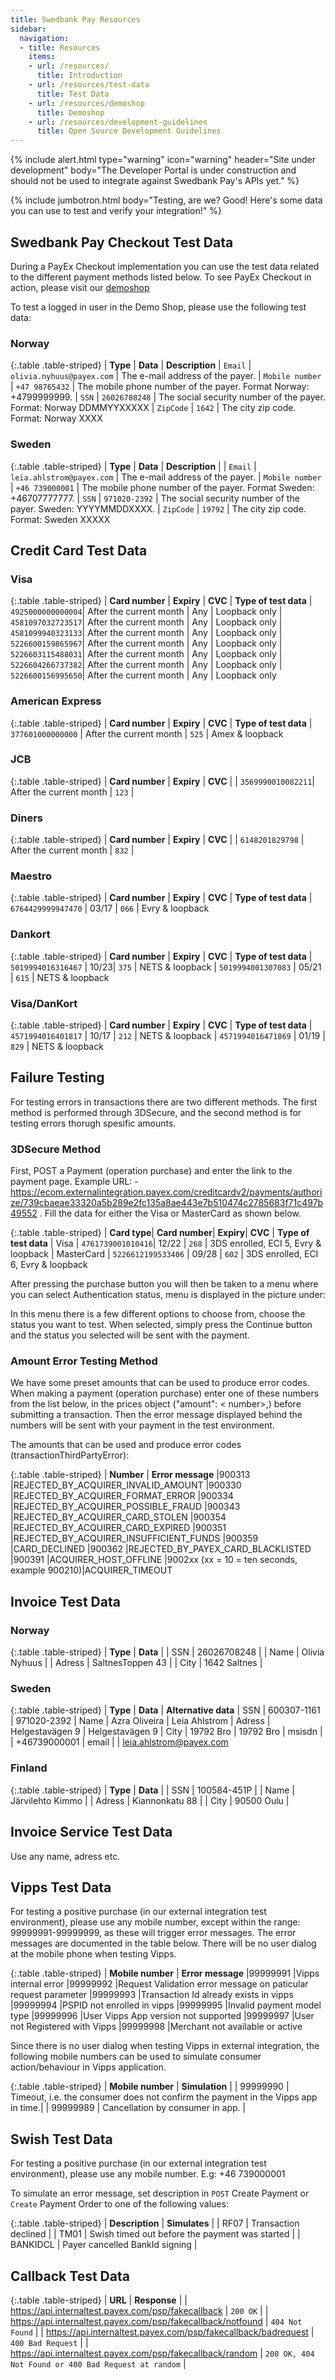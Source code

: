 ```yaml
---
title: Swedbank Pay Resources
sidebar:
  navigation:
  - title: Resources
    items:
    - url: /resources/
      title: Introduction
    - url: /resources/test-data
      title: Test Data
    - url: /resources/demoshop
      title: Demoshop
    - url: /resources/development-guidelines
      title: Open Source Development Guidelines
---
```


{% include alert.html type="warning"
                      icon="warning"
                      header="Site under development"
                      body="The Developer Portal is under construction and should not be used to integrate against Swedbank Pay's APIs yet." %}

{% include jumbotron.html body="Testing, are we? Good! Here's some data you can use to test and verify your integration!" %}

## Swedbank Pay Checkout Test Data

During a PayEx Checkout implementation you can use the test data related to the different payment methods listed below. To see PayEx Checkout in action, please visit our [demoshop](https://ecom.externalintegration.payex.com/pspdemoshop)

To test a logged in user in the Demo Shop, please use the following test data:

### Norway

{:.table .table-striped}
| **Type**      | **Data**     |  **Description**
| `Email`               | `olivia.nyhuus@payex.com` | The e-mail address of the payer.
| `Mobile number`       | `+47 98765432` | The mobile phone number of the payer. Format Norway: +4799999999.
| `SSN`                 | `26026708248` | The social security number of the payer. Format: Norway DDMMYYXXXXX
| `ZipCode`             | `1642` | The city zip code. Format: Norway XXXX

### Sweden

{:.table .table-striped}
| **Type**              | **Data**       |  **Description** |
| `Email`           | `leia.ahlstrom@payex.com` | The e-mail address of the payer.
| `Mobile number`   | `+46 739000001` | The mobile phone number of the payer. Format Sweden: +46707777777.
| `SSN`             | `971020-2392` | The social security number of the payer. Sweden: YYYYMMDDXXXX.
| `ZipCode`         | `19792` | The city zip code. Format: Sweden XXXXX


## Credit Card Test Data

### Visa

{:.table .table-striped}
| **Card number**   | **Expiry**       |  **CVC** | **Type of test data**
| `4925000000000004`| After the current month | Any | Loopback only
| `4581097032723517`| After the current month | Any | Loopback only
| `4581099940323133`| After the current month | Any | Loopback only
| `5226600159865967`| After the current month | Any | Loopback only
| `5226603115488031`| After the current month | Any | Loopback only
| `5226604266737382`| After the current month | Any | Loopback only
| `5226600156995650`| After the current month | Any | Loopback only

### American Express

{:.table .table-striped}
| **Card number**              | **Expiry**       |  **CVC** | **Type of test data**
| `377601000000000`           | After the current month | `525` | Amex & loopback

### JCB

{:.table .table-striped}
| **Card number**             | **Expiry**       |  **CVC** |
| `3569990010082211`| After the current month | `123` |

### Diners

{:.table .table-striped}
| **Card number**             | **Expiry**       |  **CVC** |
| `6148201829798`       | After the current month | `832` |

### Maestro

{:.table .table-striped}
| **Card number**              | **Expiry**       |  **CVC** | **Type of test data**
| `6764429999947470`       | 03/17        | `066` | Evry & loopback

### Dankort

{:.table .table-striped}
| **Card number**              | **Expiry**       |  **CVC** | **Type of test data**
| `5019994016316467` | 10/23| `375` | NETS & loopback
| `5019994001307083` | 05/21 | `615` | NETS & loopback

### Visa/DanKort

{:.table .table-striped}
| **Card number**              | **Expiry**       |  **CVC** | **Type of test data**
| `4571994016401817`       | 10/17        | `212` | NETS & loopback
| `4571994016471869`       | 01/19        | `829` | NETS & loopback

## Failure Testing

For testing errors in transactions there are two different methods. The first method is performed through 3DSecure, and the second method is for testing errors thorugh spesific amounts.

### 3DSecure Method

First, POST a Payment (operation purchase) and enter the link to the payment page. Example URL: -
<https://ecom.externalintegration.payex.com/creditcardv2/payments/authorize/739cbaeae33320a5b289e2fc135a8ae443e7b510474c2785683f71c497b49552> .
Fill the data for either the Visa or MasterCard as shown below.

{:.table .table-striped}
| **Card type**| **Card number**| **Expiry**|  **CVC** | **Type of test data**
| Visa | `4761739001010416`| 12/22 | `268` | 3DS enrolled, ECI 5, Evry & loopback
| MasterCard | `5226612199533406` | 09/28  | `602` | 3DS enrolled, ECI 6, Evry & loopback

After pressing the purchase button you will then be taken to a menu where you can select Authentication status, menu is displayed in the picture under:

<!--- REMEMBER TO ADD PICTURE HERE -->

In this menu there is a few different options to choose from, choose the status you want to test. When selected, simply press the Continue button and the status you selected will be sent with the payment.

### Amount Error Testing Method

We have some preset amounts that can be used to produce error codes. When making a payment (operation purchase) enter one of these numbers from the list below, in the prices object ("amount": <    number>,) before submitting a transaction. Then the error message displayed behind the numbers will be sent with your payment in the test environment.

The amounts that can be used and produce error codes (transactionThirdPartyError):

{:.table .table-striped}
| **Number**    | **Error message**
|900313     |REJECTED_BY_ACQUIRER_INVALID_AMOUNT
|900330     |REJECTED_BY_ACQUIRER_FORMAT_ERROR
|900334     |REJECTED_BY_ACQUIRER_POSSIBLE_FRAUD
|900343     |REJECTED_BY_ACQUIRER_CARD_STOLEN
|900354     |REJECTED_BY_ACQUIRER_CARD_EXPIRED
|900351     |REJECTED_BY_ACQUIRER_INSUFFICIENT_FUNDS
|900359     |CARD_DECLINED
|900362     |REJECTED_BY_PAYEX_CARD_BLACKLISTED
|900391     |ACQUIRER_HOST_OFFLINE
|9002xx (xx = 10 = ten seconds, example 900210)|ACQUIRER_TIMEOUT

## Invoice Test Data

### Norway

{:.table .table-striped}
| **Type**      | **Data**     |
| SSN       | 26026708248 |
| Name      | Olivia Nyhuus |
| Adress    | SaltnesToppen 43 |
| City      | 1642 Saltnes |

### Sweden

{:.table .table-striped}
| **Type**      | **Data**     | **Alternative data**
| SSN       | 600307-1161	 | 971020-2392
| Name      | Azra Oliveira	 | Leia Ahlstrom
| Adress    | Helgestavägen 9 | Helgestavägen 9
| City      | 19792 Bro | 19792 Bro
| msisdn    |           | +46739000001
| email     |           | leia.ahlstrom@payex.com

### Finland

{:.table .table-striped}
| **Type**      | **Data**     |
| SSN       | 100584-451P |
| Name      | Järvilehto Kimmo |
| Adress    | Kiannonkatu 88 |
| City      | 	90500 Oulu |

## Invoice Service Test Data
Use any name, adress etc.

## Vipps Test Data
For testing a positive purchase (in our external integration test environment), please use any mobile number, except within the range: 99999991-99999999, as these will trigger error messages. The error messages are documented in the table below. There will be no user dialog at the mobile phone when testing Vipps.

{:.table .table-striped}
| **Mobile number**    | **Error message**
|99999991     |Vipps internal error
|99999992     |Request Validation error message on paticular request parameter
|99999993     |Transaction Id already exists in vipps
|99999994     |PSPID not enrolled in vipps
|99999995     |Invalid payment model type
|99999996     |User Vipps App version not supported
|99999997     |User not Registered with Vipps
|99999998     |Merchant not available or active

Since there is no user dialog when testing Vipps in external integration, the following mobile numbers can be used to simulate consumer action/behaviour in Vipps application.

{:.table .table-striped}
| **Mobile number**      | **Simulation**     |
| 99999990       | Timeout, i.e. the consumer does not confirm the payment in the Vipps app in time.|
| 99999989      | Cancellation by consumer in app. |

## Swish Test Data
For testing a positive purchase (in our external integration test environment), please use any mobile number. E.g: +46 739000001

To simulate an error message, set description in `POST` Create Payment or `Create` Payment Order to one of the following values:

{:.table .table-striped}
| **Description**      | **Simulates**     |
| RF07      | Transaction declined |
| TM01	    | Swish timed out before the payment was started |
| BANKIDCL  | Payer cancelled BankId signing |

## Callback Test Data

{:.table .table-striped}
| **URL**      | **Response**     |
| https://api.internaltest.payex.com/psp/fakecallback      | `200 OK` |
| https://api.internaltest.payex.com/psp/fakecallback/notfound    | `404 Not Found` |
| https://api.internaltest.payex.com/psp/fakecallback/badrequest  | `400 Bad Request` |
| https://api.internaltest.payex.com/psp/fakecallback/random | `200 OK, 404 Not Found or 400 Bad Request at random` |
